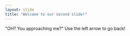 ```yaml
---
layout: slide
title: "Welcome to our second slide!"
---
```

"OH? You approaching me?"
Use the left arrow to go back!
